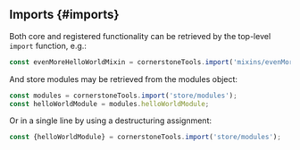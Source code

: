 ## Imports {#imports}


Both core and registered functionality can be retrieved by the top-level `import` function, e.g.:

```js
const evenMoreHelloWorldMixin = cornerstoneTools.import('mixins/evenMoreHelloWorld');
```

And store modules may be retrieved from the modules object:

```js
const modules = cornerstoneTools.import('store/modules');
const helloWorldModule = modules.helloWorldModule;
```

Or in a single line by using a destructuring assignment:

```js
const {helloWorldModule} = cornerstoneTools.import('store/modules');
```
